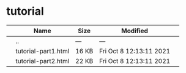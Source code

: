 tutorial
========

<table><thead><tr class="header"><th></th><th>Name</th><th>Size</th><th>Modified</th><th></th></tr></thead><tbody><tr class="odd"><td></td><td><span class="goup">..</span></td><td>—</td><td>—</td><td></td></tr><tr class="even"><td></td><td><span class="name">tutorial-part1.html</span></td><td>16 KB</td><td>Fri Oct 8 12:13:11 2021</td><td></td></tr><tr class="odd"><td></td><td><span class="name">tutorial-part2.html</span></td><td>22 KB</td><td>Fri Oct 8 12:13:11 2021</td><td></td></tr></tbody></table>
